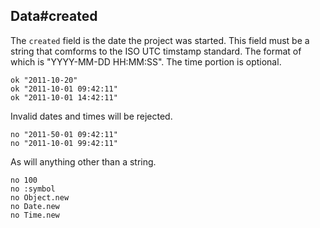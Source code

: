 ## Data#created

The `created` field is the date the project was started. This field
must be a string that comforms to the ISO UTC timstamp standard.
The format of which is "YYYY-MM-DD HH:MM:SS". The time portion is
optional.

    ok "2011-10-20"
    ok "2011-10-01 09:42:11"
    ok "2011-10-01 14:42:11"

Invalid dates and times will be rejected.

    no "2011-50-01 09:42:11"
    no "2011-10-01 99:42:11"

As will anything other than a string.

    no 100
    no :symbol
    no Object.new
    no Date.new
    no Time.new

